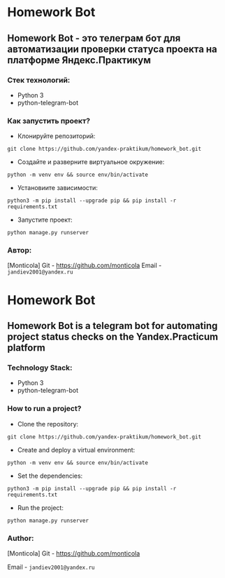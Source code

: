 # Homework Bot
## Homework Bot - это телеграм бот для автоматизации проверки статуса проекта на платформе Яндекс.Практикум

### Стек технологий:
- Python 3
- python-telegram-bot

### Как запустить проект?

- Клонируйте репозиторий:
```
git clone https://github.com/yandex-praktikum/homework_bot.git
```

- Создайте и разверните виртуальное окружение:
```
python -m venv env && source env/bin/activate
```

- Установиите зависимости:
```
python3 -m pip install --upgrade pip && pip install -r requirements.txt
```

- Запустите проект:

```
python manage.py runserver
```

### Автор:

[Monticola]
Git - https://github.com/monticola
Email - ```jandiev2001@yandex.ru```


# Homework Bot
## Homework Bot is a telegram bot for automating project status checks on the Yandex.Practicum platform

### Technology Stack:
- Python 3
- python-telegram-bot

### How to run a project?

- Clone the repository:
```
git clone https://github.com/yandex-praktikum/homework_bot.git
```

- Create and deploy a virtual environment:
```
python -m venv env && source env/bin/activate
```

- Set the dependencies:
```
python3 -m pip install --upgrade pip && pip install -r requirements.txt
```

- Run the project:

```
python manage.py runserver
```

### Author:

[Monticola]
Git - https://github.com/monticola

Email - ``jandiev2001@yandex.ru``
